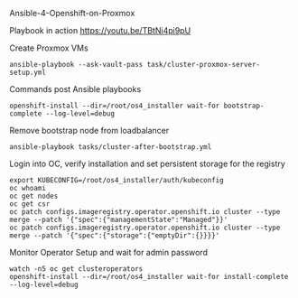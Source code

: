Ansible-4-Openshift-on-Proxmox

Playbook in action https://youtu.be/TBtNi4pi9pU

Create Proxmox VMs
```
ansible-playbook --ask-vault-pass task/cluster-proxmox-server-setup.yml
```



Commands post Ansible playbooks
```
openshift-install --dir=/root/os4_installer wait-for bootstrap-complete --log-level=debug
```

Remove bootstrap node from loadbalancer 
```
ansible-playbook tasks/cluster-after-bootstrap.yml
```

Login into OC, verify installation and set persistent storage for the registry

```
export KUBECONFIG=/root/os4_installer/auth/kubeconfig
oc whoami
oc get nodes
oc get csr
oc patch configs.imageregistry.operator.openshift.io cluster --type merge --patch '{"spec":{"managementState":"Managed"}}'
oc patch configs.imageregistry.operator.openshift.io cluster --type merge --patch '{"spec":{"storage":{"emptyDir":{}}}}'

```
Monitor Operator Setup and wait for admin password 

```
watch -n5 oc get clusteroperators 
openshift-install --dir=/root/os4_installer wait-for install-complete --log-level=debug
```

